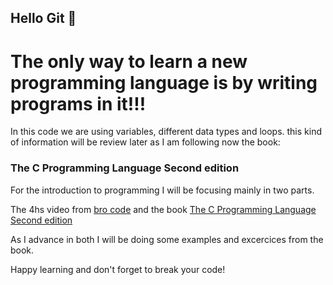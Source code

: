 ## Hello Git 👻

# The only way to learn a new programming language is by writing programs in it!!!

In this code we are using variables, different data types 
and loops. 
this kind of information will be review later as I am following now the book:
### The C Programming Language Second edition
For the introduction to programming I will be focusing mainly in two parts.

The 4hs video from [bro code](https://www.youtube.com/watch?v=87SH2Cn0s9A&t=1475s&ab_channel=BroCode)
and the book [The C Programming Language Second edition](https://a.co/d/d8JclhX)

As I advance in both I will be doing some examples and excercices from the book.

Happy learning and don't forget to break your code! 